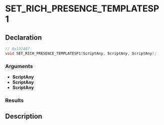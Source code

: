 # SET_RICH_PRESENCE_TEMPLATESP1

## Declaration
```cpp
// 0x132487
void SET_RICH_PRESENCE_TEMPLATESP1(ScriptAny, ScriptAny, ScriptAny);
```

### Arguments
- **ScriptAny**
- **ScriptAny**
- **ScriptAny**

### Results

## Description
